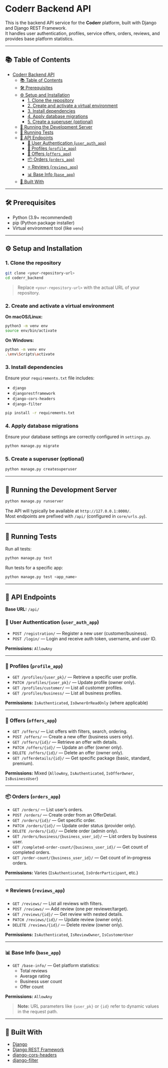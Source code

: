 # Coderr Backend API

This is the backend API service for the **Coderr** platform, built with Django and Django REST Framework.  
It handles user authentication, profiles, service offers, orders, reviews, and provides base platform statistics.

---

## 📚 Table of Contents

- [Coderr Backend API](#coderr-backend-api)
  - [📚 Table of Contents](#-table-of-contents)
  - [🛠️ Prerequisites](#️-prerequisites)
  - [⚙️ Setup and Installation](#️-setup-and-installation)
    - [1. Clone the repository](#1-clone-the-repository)
    - [2. Create and activate a virtual environment](#2-create-and-activate-a-virtual-environment)
    - [3. Install dependencies](#3-install-dependencies)
    - [4. Apply database migrations](#4-apply-database-migrations)
    - [5. Create a superuser (optional)](#5-create-a-superuser-optional)
  - [🚀 Running the Development Server](#-running-the-development-server)
  - [🧪 Running Tests](#-running-tests)
  - [🔌 API Endpoints](#-api-endpoints)
    - [🔐 User Authentication (`user_auth_app`)](#-user-authentication-user_auth_app)
    - [👤 Profiles (`profile_app`)](#-profiles-profile_app)
    - [💼 Offers (`offers_app`)](#-offers-offers_app)
    - [📦 Orders (`orders_app`)](#-orders-orders_app)
    - [⭐ Reviews (`reviews_app`)](#-reviews-reviews_app)
    - [📊 Base Info (`base_app`)](#-base-info-base_app)
  - [🧰 Built With](#-built-with)

---

## 🛠️ Prerequisites

- Python (3.9+ recommended)  
- pip (Python package installer)  
- Virtual environment tool (like `venv`)

---

## ⚙️ Setup and Installation

### 1. Clone the repository

```bash
git clone <your-repository-url>
cd coderr_backend
```

> Replace `<your-repository-url>` with the actual URL of your repository.

### 2. Create and activate a virtual environment

**On macOS/Linux:**
```bash
python3 -m venv env
source env/bin/activate
```

**On Windows:**
```bash
python -m venv env
.\env\Scripts\activate
```

### 3. Install dependencies

Ensure your `requirements.txt` file includes:
- `django`
- `djangorestframework`
- `django-cors-headers`
- `django-filter`

```bash
pip install -r requirements.txt
```

### 4. Apply database migrations

Ensure your database settings are correctly configured in `settings.py`.

```bash
python manage.py migrate
```

### 5. Create a superuser (optional)

```bash
python manage.py createsuperuser
```

---

## 🚀 Running the Development Server

```bash
python manage.py runserver
```

The API will typically be available at `http://127.0.0.1:8000/`.  
Most endpoints are prefixed with `/api/` (configured in `core/urls.py`).

---

## 🧪 Running Tests

Run all tests:

```bash
python manage.py test
```

Run tests for a specific app:

```bash
python manage.py test <app_name>
```

---

## 🔌 API Endpoints

**Base URL:** `/api/`

### 🔐 User Authentication (`user_auth_app`)
- `POST /registration/` — Register a new user (customer/business).  
- `POST /login/` — Login and receive auth token, username, and user ID.  

**Permissions:** `AllowAny`

---

### 👤 Profiles (`profile_app`)
- `GET /profiles/{user_pk}/` — Retrieve a specific user profile.  
- `PATCH /profiles/{user_pk}/` — Update profile (owner only).  
- `GET /profiles/customer/` — List all customer profiles.  
- `GET /profiles/business/` — List all business profiles.  

**Permissions:** `IsAuthenticated`, `IsOwnerOrReadOnly` (where applicable)

---

### 💼 Offers (`offers_app`)
- `GET /offers/` — List offers with filters, search, ordering.  
- `POST /offers/` — Create a new offer (business users only).  
- `GET /offers/{id}/` — Retrieve an offer with details.  
- `PATCH /offers/{id}/` — Update an offer (owner only).  
- `DELETE /offers/{id}/` — Delete an offer (owner only).  
- `GET /offerdetails/{id}/` — Get specific package (basic, standard, premium).  

**Permissions:** Mixed (`AllowAny`, `IsAuthenticated`, `IsOfferOwner`, `IsBusinessUser`)

---

### 📦 Orders (`orders_app`)
- `GET /orders/` — List user’s orders.  
- `POST /orders/` — Create order from an OfferDetail.  
- `GET /orders/{id}/` — Get specific order.  
- `PATCH /orders/{id}/` — Update order status (provider only).  
- `DELETE /orders/{id}/` — Delete order (admin only).  
- `GET /orders/business/{business_user_id}/` — List orders by business user.  
- `GET /completed-order-count/{business_user_id}/` — Get count of completed orders.  
- `GET /order-count/{business_user_id}/` — Get count of in-progress orders.  

**Permissions:** Varies (`IsAuthenticated`, `IsOrderParticipant`, etc.)

---

### ⭐ Reviews (`reviews_app`)
- `GET /reviews/` — List all reviews with filters.  
- `POST /reviews/` — Add review (one per reviewer/target).  
- `GET /reviews/{id}/` — Get review with nested details.  
- `PATCH /reviews/{id}/` — Update review (owner only).  
- `DELETE /reviews/{id}/` — Delete review (owner only).  

**Permissions:** `IsAuthenticated`, `IsReviewOwner`, `IsCustomerUser`

---

### 📊 Base Info (`base_app`)
- `GET /base-info/` — Get platform statistics:
  - Total reviews  
  - Average rating  
  - Business user count  
  - Offer count  

**Permissions:** `AllowAny`

> **Note:** URL parameters like `{user_pk}` or `{id}` refer to dynamic values in the request path.

---

## 🧰 Built With

- [Django](https://www.djangoproject.com/)
- [Django REST Framework](https://www.django-rest-framework.org/)
- [django-cors-headers](https://pypi.org/project/django-cors-headers/)
- [django-filter](https://django-filter.readthedocs.io/en/stable/)

